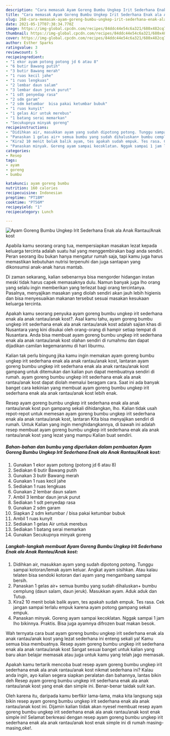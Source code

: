 ```yaml
---
description: "Cara memasak Ayam Goreng Bumbu Ungkep Irit Sederhana Enak ala Anak Rantau/Anak kost yang lezat dan Mudah Dibuat"
title: "Cara memasak Ayam Goreng Bumbu Ungkep Irit Sederhana Enak ala Anak Rantau/Anak kost yang lezat dan Mudah Dibuat"
slug: 268-cara-memasak-ayam-goreng-bumbu-ungkep-irit-sederhana-enak-ala-anak-rantau-anak-kost-yang-lezat-dan-mudah-dibuat
date: 2021-05-17T07:38:34.770Z
image: https://img-global.cpcdn.com/recipes/84ddc44e54c6a321/680x482cq70/ayam-goreng-bumbu-ungkep-irit-sederhana-enak-ala-anak-rantauanak-kost-foto-resep-utama.jpg
thumbnail: https://img-global.cpcdn.com/recipes/84ddc44e54c6a321/680x482cq70/ayam-goreng-bumbu-ungkep-irit-sederhana-enak-ala-anak-rantauanak-kost-foto-resep-utama.jpg
cover: https://img-global.cpcdn.com/recipes/84ddc44e54c6a321/680x482cq70/ayam-goreng-bumbu-ungkep-irit-sederhana-enak-ala-anak-rantauanak-kost-foto-resep-utama.jpg
author: Esther Sparks
ratingvalue: 3
reviewcount: 5
recipeingredient:
- "1 ekor ayam potong potong jd 6 atau 8"
- "6 butir Bawang putih"
- "3 butir Bawang merah"
- "1 ruas kecil jahe"
- "1 ruas lengkuas"
- "2 lembar daun salam"
- "3 lembar daun jeruk purut"
- "1 sdt penyedap rasa"
- "2 sdm garam"
- "2 sdm ketumbar  bisa pakai ketumbar bubuk"
- "1 ruas kunyit"
- "1 gelas Air untuk merebus"
- "1 batang serai memarkan"
- "Secukupnya minyak goreng"
recipeinstructions:
- "Didihkan air, masukkan ayam yang sudah dipotong potong. Tunggu sampai kotoran/lemak ayam keluar. Angkat ayam sisihkan. Atau kalau telaten bisa sendoki kotoran dari ayam yang mengambang sampai bersih."
- "Panaskan 1 gelas air+ semua bumbu yang sudah dihaluskan+ bumbu cemplung (daun salam, daun jeruk). Masukkan ayam. Aduk aduk dan Tutup."
- "Kira2 10 menit bolak balik ayam, tes apakah sudah empuk. Tes rasa. Cek jangan sampai terlalu empuk karena ayam potong gampang sekali empuk."
- "Panaskan minyak. Goreng ayam sampai kecoklatan. Nggak sampai 1 jam lho bikinnya. Praktis. Bisa juga ayamnya difrozen buat makan besok."
categories:
- Resep
tags:
- ayam
- goreng
- bumbu

katakunci: ayam goreng bumbu 
nutrition: 160 calories
recipecuisine: Indonesian
preptime: "PT18M"
cooktime: "PT56M"
recipeyield: "1"
recipecategory: Lunch

---
```



![Ayam Goreng Bumbu Ungkep Irit Sederhana Enak ala Anak Rantau/Anak kost](https://img-global.cpcdn.com/recipes/84ddc44e54c6a321/680x482cq70/ayam-goreng-bumbu-ungkep-irit-sederhana-enak-ala-anak-rantauanak-kost-foto-resep-utama.jpg)

Apabila kamu seorang orang tua, mempersiapkan masakan lezat kepada keluarga tercinta adalah suatu hal yang menggembirakan bagi anda sendiri. Peran seorang ibu bukan hanya mengatur rumah saja, tapi kamu juga harus memastikan kebutuhan nutrisi terpenuhi dan juga santapan yang dikonsumsi anak-anak harus mantab.

Di zaman  sekarang, kalian sebenarnya bisa mengorder hidangan instan meski tidak harus capek memasaknya dulu. Namun banyak juga lho orang yang selalu ingin memberikan yang terlezat bagi orang tercintanya. Pasalnya, menyajikan masakan yang diolah sendiri akan jauh lebih higienis dan bisa menyesuaikan makanan tersebut sesuai masakan kesukaan keluarga tercinta. 



Apakah kamu seorang penyuka ayam goreng bumbu ungkep irit sederhana enak ala anak rantau/anak kost?. Asal kamu tahu, ayam goreng bumbu ungkep irit sederhana enak ala anak rantau/anak kost adalah sajian khas di Nusantara yang kini disukai oleh orang-orang di hampir setiap tempat di Nusantara. Anda bisa membuat ayam goreng bumbu ungkep irit sederhana enak ala anak rantau/anak kost olahan sendiri di rumahmu dan dapat dijadikan camilan kegemaranmu di hari liburmu.

Kalian tak perlu bingung jika kamu ingin memakan ayam goreng bumbu ungkep irit sederhana enak ala anak rantau/anak kost, lantaran ayam goreng bumbu ungkep irit sederhana enak ala anak rantau/anak kost gampang untuk ditemukan dan kalian pun dapat membuatnya sendiri di rumah. ayam goreng bumbu ungkep irit sederhana enak ala anak rantau/anak kost dapat diolah memalui beragam cara. Saat ini ada banyak banget cara kekinian yang membuat ayam goreng bumbu ungkep irit sederhana enak ala anak rantau/anak kost lebih enak.

Resep ayam goreng bumbu ungkep irit sederhana enak ala anak rantau/anak kost pun gampang sekali dihidangkan, lho. Kalian tidak usah repot-repot untuk memesan ayam goreng bumbu ungkep irit sederhana enak ala anak rantau/anak kost, lantaran Kita bisa menyajikan sendiri di rumah. Untuk Kalian yang ingin menghidangkannya, di bawah ini adalah resep membuat ayam goreng bumbu ungkep irit sederhana enak ala anak rantau/anak kost yang lezat yang mampu Kalian buat sendiri.

<!--inarticleads1-->

##### Bahan-bahan dan bumbu yang diperlukan dalam pembuatan Ayam Goreng Bumbu Ungkep Irit Sederhana Enak ala Anak Rantau/Anak kost:

1. Gunakan 1 ekor ayam potong (potong jd 6 atau 8)
1. Sediakan 6 butir Bawang putih
1. Gunakan 3 butir Bawang merah
1. Gunakan 1 ruas kecil jahe
1. Sediakan 1 ruas lengkuas
1. Gunakan 2 lembar daun salam
1. Ambil 3 lembar daun jeruk purut
1. Sediakan 1 sdt penyedap rasa
1. Gunakan 2 sdm garam
1. Siapkan 2 sdm ketumbar / bisa pakai ketumbar bubuk
1. Ambil 1 ruas kunyit
1. Sediakan 1 gelas Air untuk merebus
1. Sediakan 1 batang serai memarkan
1. Gunakan Secukupnya minyak goreng




<!--inarticleads2-->

##### Langkah-langkah membuat Ayam Goreng Bumbu Ungkep Irit Sederhana Enak ala Anak Rantau/Anak kost:

1. Didihkan air, masukkan ayam yang sudah dipotong potong. Tunggu sampai kotoran/lemak ayam keluar. Angkat ayam sisihkan. Atau kalau telaten bisa sendoki kotoran dari ayam yang mengambang sampai bersih.
1. Panaskan 1 gelas air+ semua bumbu yang sudah dihaluskan+ bumbu cemplung (daun salam, daun jeruk). Masukkan ayam. Aduk aduk dan Tutup.
1. Kira2 10 menit bolak balik ayam, tes apakah sudah empuk. Tes rasa. Cek jangan sampai terlalu empuk karena ayam potong gampang sekali empuk.
1. Panaskan minyak. Goreng ayam sampai kecoklatan. Nggak sampai 1 jam lho bikinnya. Praktis. Bisa juga ayamnya difrozen buat makan besok.




Wah ternyata cara buat ayam goreng bumbu ungkep irit sederhana enak ala anak rantau/anak kost yang lezat sederhana ini enteng sekali ya! Kamu semua bisa membuatnya. Resep ayam goreng bumbu ungkep irit sederhana enak ala anak rantau/anak kost Sangat sesuai banget untuk kalian yang baru akan belajar memasak atau juga untuk kamu yang telah jago memasak.

Apakah kamu tertarik mencoba buat resep ayam goreng bumbu ungkep irit sederhana enak ala anak rantau/anak kost nikmat sederhana ini? Kalau anda ingin, ayo kalian segera siapkan peralatan dan bahannya, lantas bikin deh Resep ayam goreng bumbu ungkep irit sederhana enak ala anak rantau/anak kost yang enak dan simple ini. Benar-benar taidak sulit kan. 

Oleh karena itu, daripada kamu berfikir lama-lama, maka kita langsung saja bikin resep ayam goreng bumbu ungkep irit sederhana enak ala anak rantau/anak kost ini. Dijamin kalian tiidak akan nyesel membuat resep ayam goreng bumbu ungkep irit sederhana enak ala anak rantau/anak kost enak simple ini! Selamat berkreasi dengan resep ayam goreng bumbu ungkep irit sederhana enak ala anak rantau/anak kost enak simple ini di rumah masing-masing,oke!.


